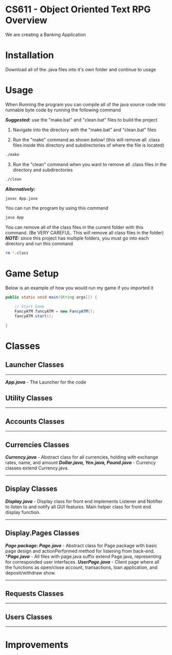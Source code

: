 # CS611 - Object Oriented Text RPG Overview

We are creating a Banking Application

# Installation

Download all of the .java files into it's own folder and continue to usage

# Usage

When Running the program you can compile all of the java source code into runnable byte code by running the following command

***Suggested:*** use the "make.bat" and "clean.bat" files to build the project

1. Navigate into the directory with the "make.bat" and "clean.bat" files

2. Run the "make" command as shown below! (this will remove all .class files inside this directory and subdirectories of where the file is located)
```bash
./make
```

3. Run the "clean" command when you want to remove all .class files in the directory and subdirectories
```bash
./clean
```

***Alternatively:***

```bash
javac App.java
```

You can run the program by using this command

```bash
java App
```

You can remove all of the class files in the current folder with this command. (Be VERY CAREFUL. This will remove all class files in the folder)
***NOTE:*** since this project has multiple folders, you must go into each directory and run this command
 
```bash
rm *.class
```

# Game Setup

Below is an example of how you would run my game if you imported it

```java
public static void main(String args[]) {

    // Start Game
    FancyATM fancyATM = new FancyATM();
    fancyATM.start();

}
```

# Classes

## Launcher Classes

---

***App.java*** - The Launcher for the code

## Utility Classes

---

## Accounts Classes

---


## Currencies Classes
***Currency.java*** - Abstract class for all currencies, holding with exchange rates, name, and amount
***Dollar.java, Yen.java, Pound.java*** - Currency classes extend Currency.java.

---

## Display Classes 
***Display.java*** - Display class for front end implements Listener and Notifier to listen to and notify all GUI features. Main helper class for front end display function.

---


## Display.Pages Classes
***Page package: Page.java*** - Abstract class for Page package with basic page design and actionPerformed method for listening from back-end.
****Page.java*** - All files with page.java suffix extend Page.java, representing for corresponded user interfaces.
***UserPage.java*** - Client page where all the functions as open/close account, transactions, loan application, and deposit/withdraw show. 

---


## Requests Classes

---


## Users Classes

---


# Improvements




